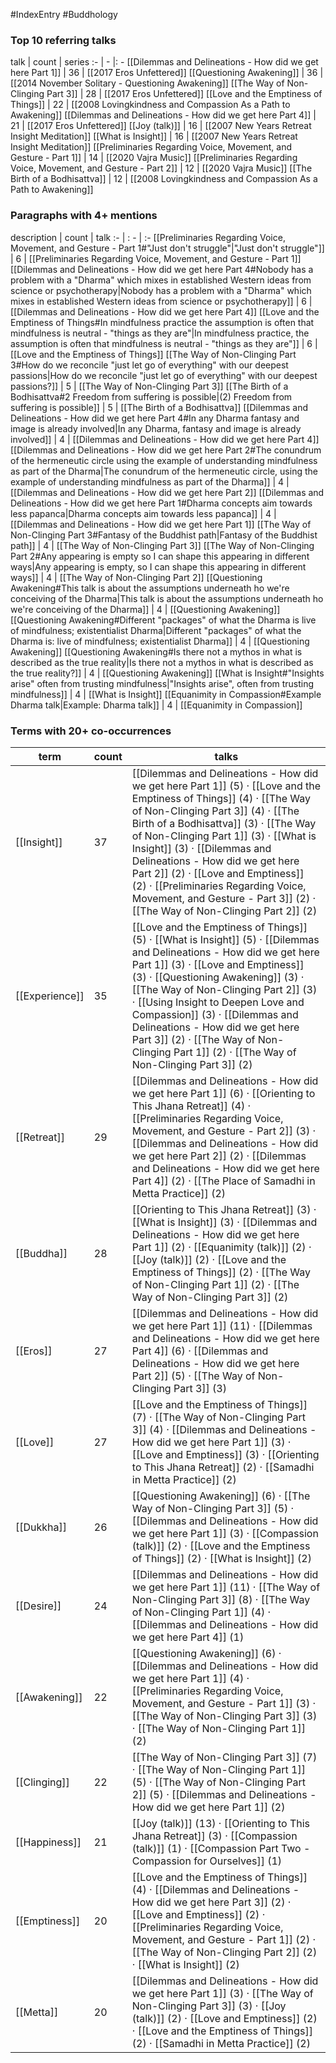 #IndexEntry #Buddhology

### Top 10 referring talks
talk | count | series
:- | - |: -
[[Dilemmas and Delineations - How did we get here Part 1]] | 36 | [[2017 Eros Unfettered]]
[[Questioning Awakening]] | 36 | [[2014 November Solitary - Questioning Awakening]]
[[The Way of Non-Clinging Part 3]] | 28 | [[2017 Eros Unfettered]]
[[Love and the Emptiness of Things]] | 22 | [[2008 Lovingkindness and Compassion As a Path to Awakening]]
[[Dilemmas and Delineations - How did we get here Part 4]] | 21 | [[2017 Eros Unfettered]]
[[Joy (talk)]] | 16 | [[2007 New Years Retreat Insight Meditation]]
[[What is Insight]] | 16 | [[2007 New Years Retreat Insight Meditation]]
[[Preliminaries Regarding Voice, Movement, and Gesture - Part 1]] | 14 | [[2020 Vajra Music]]
[[Preliminaries Regarding Voice, Movement, and Gesture - Part 2]] | 12 | [[2020 Vajra Music]]
[[The Birth of a Bodhisattva]] | 12 | [[2008 Lovingkindness and Compassion As a Path to Awakening]]

### Paragraphs with 4+ mentions
description | count | talk
:- | : - | :-
[[Preliminaries Regarding Voice, Movement, and Gesture - Part 1#"Just don't struggle"\|"Just don't struggle"]] | 6 | [[Preliminaries Regarding Voice, Movement, and Gesture - Part 1]]
[[Dilemmas and Delineations - How did we get here Part 4#Nobody has a problem with a "Dharma" which mixes in established Western ideas from science or psychotherapy\|Nobody has a problem with a "Dharma" which mixes in established Western ideas from science or psychotherapy]] | 6 | [[Dilemmas and Delineations - How did we get here Part 4]]
[[Love and the Emptiness of Things#In mindfulness practice the assumption is often that mindfulness is neutral - "things as they are"\|In mindfulness practice, the assumption is often that mindfulness is neutral - "things as they are"]] | 6 | [[Love and the Emptiness of Things]]
[[The Way of Non-Clinging Part 3#How do we reconcile "just let go of everything" with our deepest passions\|How do we reconcile "just let go of everything" with our deepest passions?]] | 5 | [[The Way of Non-Clinging Part 3]]
[[The Birth of a Bodhisattva#2 Freedom from suffering is possible\|(2) Freedom from suffering is possible]] | 5 | [[The Birth of a Bodhisattva]]
[[Dilemmas and Delineations - How did we get here Part 4#In any Dharma fantasy and image is already involved\|In any Dharma, fantasy and image is already involved]] | 4 | [[Dilemmas and Delineations - How did we get here Part 4]]
[[Dilemmas and Delineations - How did we get here Part 2#The conundrum of the hermeneutic circle using the example of understanding mindfulness as part of the Dharma\|The conundrum of the hermeneutic circle, using the example of understanding mindfulness as part of the Dharma]] | 4 | [[Dilemmas and Delineations - How did we get here Part 2]]
[[Dilemmas and Delineations - How did we get here Part 1#Dharma concepts aim towards less papanca\|Dharma concepts aim towards less papanca]] | 4 | [[Dilemmas and Delineations - How did we get here Part 1]]
[[The Way of Non-Clinging Part 3#Fantasy of the Buddhist path\|Fantasy of the Buddhist path]] | 4 | [[The Way of Non-Clinging Part 3]]
[[The Way of Non-Clinging Part 2#Any appearing is empty so I can shape this appearing in different ways\|Any appearing is empty, so I can shape this appearing in different ways]] | 4 | [[The Way of Non-Clinging Part 2]]
[[Questioning Awakening#This talk is about the assumptions underneath ho we're conceiving of the Dharma\|This talk is about the assumptions underneath ho we're conceiving of the Dharma]] | 4 | [[Questioning Awakening]]
[[Questioning Awakening#Different "packages" of what the Dharma is live of mindfulness; existentialist Dharma\|Different "packages" of what the Dharma is: live of mindfulness; existentialist Dharma]] | 4 | [[Questioning Awakening]]
[[Questioning Awakening#Is there not a mythos in what is described as the true reality\|Is there not a mythos in what is described as the true reality?]] | 4 | [[Questioning Awakening]]
[[What is Insight#"Insights arise" often from trusting mindfulness\|"Insights arise", often from trusting mindfulness]] | 4 | [[What is Insight]]
[[Equanimity in Compassion#Example Dharma talk\|Example: Dharma talk]] | 4 | [[Equanimity in Compassion]]

### Terms with 20+ co-occurrences
term | count | talks
-|-|-
[[Insight]] | 37 | <span class="counts">[[Dilemmas and Delineations - How did we get here Part 1]] (5) · [[Love and the Emptiness of Things]] (4) · [[The Way of Non-Clinging Part 3]] (4) · [[The Birth of a Bodhisattva]] (3) · [[The Way of Non-Clinging Part 1]] (3) · [[What is Insight]] (3) · [[Dilemmas and Delineations - How did we get here Part 2]] (2) · [[Love and Emptiness]] (2) · [[Preliminaries Regarding Voice, Movement, and Gesture - Part 3]] (2) · [[The Way of Non-Clinging Part 2]] (2)</span> 
[[Experience]] | 35 | <span class="counts">[[Love and the Emptiness of Things]] (5) · [[What is Insight]] (5) · [[Dilemmas and Delineations - How did we get here Part 1]] (3) · [[Love and Emptiness]] (3) · [[Questioning Awakening]] (3) · [[The Way of Non-Clinging Part 2]] (3) · [[Using Insight to Deepen Love and Compassion]] (3) · [[Dilemmas and Delineations - How did we get here Part 3]] (2) · [[The Way of Non-Clinging Part 1]] (2) · [[The Way of Non-Clinging Part 3]] (2)</span> 
[[Retreat]] | 29 | <span class="counts">[[Dilemmas and Delineations - How did we get here Part 1]] (6) · [[Orienting to This Jhana Retreat]] (4) · [[Preliminaries Regarding Voice, Movement, and Gesture - Part 2]] (3) · [[Dilemmas and Delineations - How did we get here Part 2]] (2) · [[Dilemmas and Delineations - How did we get here Part 4]] (2) · [[The Place of Samadhi in Metta Practice]] (2)</span> 
[[Buddha]] | 28 | <span class="counts">[[Orienting to This Jhana Retreat]] (3) · [[What is Insight]] (3) · [[Dilemmas and Delineations - How did we get here Part 1]] (2) · [[Equanimity (talk)]] (2) · [[Joy (talk)]] (2) · [[Love and the Emptiness of Things]] (2) · [[The Way of Non-Clinging Part 1]] (2) · [[The Way of Non-Clinging Part 3]] (2)</span> 
[[Eros]] | 27 | <span class="counts">[[Dilemmas and Delineations - How did we get here Part 1]] (11) · [[Dilemmas and Delineations - How did we get here Part 4]] (6) · [[Dilemmas and Delineations - How did we get here Part 2]] (5) · [[The Way of Non-Clinging Part 3]] (3)</span> 
[[Love]] | 27 | <span class="counts">[[Love and the Emptiness of Things]] (7) · [[The Way of Non-Clinging Part 3]] (4) · [[Dilemmas and Delineations - How did we get here Part 1]] (3) · [[Love and Emptiness]] (3) · [[Orienting to This Jhana Retreat]] (2) · [[Samadhi in Metta Practice]] (2)</span> 
[[Dukkha]] | 26 | <span class="counts">[[Questioning Awakening]] (6) · [[The Way of Non-Clinging Part 3]] (5) · [[Dilemmas and Delineations - How did we get here Part 1]] (3) · [[Compassion (talk)]] (2) · [[Love and the Emptiness of Things]] (2) · [[What is Insight]] (2)</span> 
[[Desire]] | 24 | <span class="counts">[[Dilemmas and Delineations - How did we get here Part 1]] (11) · [[The Way of Non-Clinging Part 3]] (8) · [[The Way of Non-Clinging Part 1]] (4) · [[Dilemmas and Delineations - How did we get here Part 4]] (1)</span> 
[[Awakening]] | 22 | <span class="counts">[[Questioning Awakening]] (6) · [[Dilemmas and Delineations - How did we get here Part 1]] (4) · [[Preliminaries Regarding Voice, Movement, and Gesture - Part 1]] (3) · [[The Way of Non-Clinging Part 3]] (3) · [[The Way of Non-Clinging Part 1]] (2)</span> 
[[Clinging]] | 22 | <span class="counts">[[The Way of Non-Clinging Part 3]] (7) · [[The Way of Non-Clinging Part 1]] (5) · [[The Way of Non-Clinging Part 2]] (5) · [[Dilemmas and Delineations - How did we get here Part 1]] (2)</span> 
[[Happiness]] | 21 | <span class="counts">[[Joy (talk)]] (13) · [[Orienting to This Jhana Retreat]] (3) · [[Compassion (talk)]] (1) · [[Compassion Part Two - Compassion for Ourselves]] (1)</span> 
[[Emptiness]] | 20 | <span class="counts">[[Love and the Emptiness of Things]] (4) · [[Dilemmas and Delineations - How did we get here Part 3]] (2) · [[Love and Emptiness]] (2) · [[Preliminaries Regarding Voice, Movement, and Gesture - Part 1]] (2) · [[The Way of Non-Clinging Part 2]] (2) · [[What is Insight]] (2)</span> 
[[Metta]] | 20 | <span class="counts">[[Dilemmas and Delineations - How did we get here Part 1]] (3) · [[The Way of Non-Clinging Part 3]] (3) · [[Joy (talk)]] (2) · [[Love and Emptiness]] (2) · [[Love and the Emptiness of Things]] (2) · [[Samadhi in Metta Practice]] (2)</span> 

